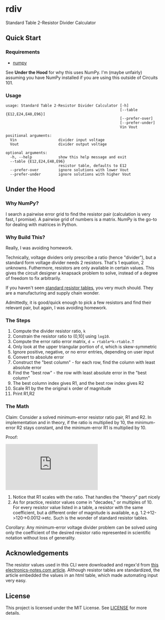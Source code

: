 # rdiv
Standard Table 2-Resistor Divider Calculator

## Quick Start
### Requirements
* [numpy](https://numpy.org/install/)

See **Under the Hood** for why this uses NumPy. I'm (maybe unfairly) assuming you have NumPy installed if you are using this outside of Circuits 101.

### Usage
```
usage: Standard Table 2-Resistor Divider Calculator [-h]
                                                    [--table {E12,E24,E48,E96}]
                                                    [--prefer-over]
                                                    [--prefer-under]
                                                    Vin Vout

positional arguments:
  Vin                   divider input voltage
  Vout                  divider output voltage

optional arguments:
  -h, --help            show this help message and exit
  --table {E12,E24,E48,E96}
                        resistor table, defaults to E12
  --prefer-over         ignore solutions with lower Vout
  --prefer-under        ignore solutions with higher Vout
```

## Under the Hood
### Why NumPy?
I search a pairwise error grid to find the resistor pair (calculation is very fast, I promise). A pairwise grid of numbers is a matrix. NumPy is the go-to for dealing with matrices in Python.

### Why Build This?
Really, I was avoiding homework.

Technically, voltage dividers only prescribe a ratio (hence "divider"), but a standard form voltage divider needs 2 resistors. That's 1 equation, 2 unknowns. Futhermore, resistors are only available in certain values. This gives the circuit designer a knapsack problem to solve, instead of a degree of freedom to fix arbitrarily.

If you haven't seen [standard resistor tables](https://www.vishay.com/docs/31001/dectable.pdf), you very much should. They are a manufacturing and supply chain wonder.


Admittedly, it is good/quick enough to pick a few resistors and find their relevant pair, but again, I was avoiding homework.

### The Steps
1. Compute the divider resistor ratio, `k`
2. Constrain the resistor ratio to \(0,10\] using `log10`.
3. Compute the error ratio error matrix, `d = rtable*k-rtable.T`
4. Only look at the upper triangular portion of `d`, which is skew-symmetric
5. Ignore positive, negative, or no error entries, depending on user input
6. Convert to absolute error
7. Construct the "best column" - for each row, find the column with least absolute error
8. Find the "best row" - the row with least absolute error in the "best column"
9. The best column index gives R1, and the best row index gives R2
10. Scale R1 by the the original `k` order of magnitude
11. Print R1,R2

### The Math
Claim: Consider a solved minimum-error resistor ratio pair, R1 and R2. In implementation and in theory, if the ratio is multiplied by 10, the minimum-error R2 stays constant, and the minimum-error R1 is multiplied by 10. 

Proof:

![equation](https://latex.codecogs.com/gif.latex?%5Cfrac%7BV_o%7D%7BV_i%7D%20%3D%20%5Cfrac%7BR_2%7D%7BR_1&plus;R_2%7D%20%5Cto%20R_2%5Cleft%28%5Cfrac%7BV_i%7D%7BV_o%7D%20-%201%5Cright%20%29%20%3D%20R_1)

1. Notice that R1 scales with the ratio. That handles the "theory" part nicely
2. As for practice, resistor values come in "decades," or multiples of 10. For every resistor value listed in a table, a resistor with the same coefficient, but a different order of magnitude is available, e.g. 1.2->12->120->0.0012->etc. Such is the wonder of standard resistor tables.

Corollary: Any minimum-error voltage divider problem can be solved using only the coefficient of the desired resistor ratio represented in scientific notation without loss of generality.

## Acknowledgements
The resistor values used in this CLI were downloaded and regex'd from [this electronics-notes.com article](https://www.electronics-notes.com/articles/electronic_components/resistors/standard-resistor-values-e-series-e3-e6-e12-e24-e48-e96.php). Although resistor tables are standardized, the article embedded the values in an html table, which made automating input very easy.

## License
This project is licensed under the MIT License. See [LICENSE](LICENSE) for more details.
